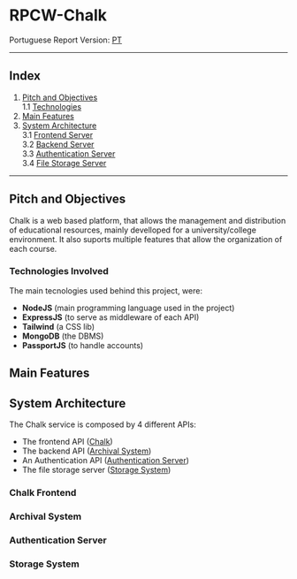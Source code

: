 # RPCW-Chalk

Portuguese Report Version: [PT]()  

---

## Index

1. [Pitch and Objectives](#pitch-and-objectives)  
1.1 [Technologies](#tecnologies-involved)
2. [Main Features](#main-features)
3. [System Architecture](#system-architecture)  
3.1 [Frontend Server](#chalk-frontend)  
3.2 [Backend Server](#archival-system)  
3.3 [Authentication Server](#authentication-server)  
3.4 [File Storage Server](#storage-system)  


---

## Pitch and Objectives

Chalk is a web based platform, that allows the management and distribution of educational resources, mainly develloped for a university/college environment. It also suports multiple features that allow the organization of each course.

### Technologies Involved

The main tecnologies used behind this project, were:
- __NodeJS__ (main programming language used in the project)
- __ExpressJS__ (to serve as middleware of each API)
- __Tailwind__ (a CSS lib)
- __MongoDB__ (the DBMS)
- __PassportJS__ (to handle accounts)


## Main Features

## System Architecture

The Chalk service is composed by 4 different APIs:
- The frontend API ([Chalk](#chalk-frontend))
- The backend API ([Archival System](#archival-system))
- An Authentication API ([Authentication Server](#authentication-server))
- The file storage server ([Storage System](#storage-system))

### Chalk Frontend


### Archival System


### Authentication Server


### Storage System 










